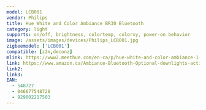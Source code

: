 ```yaml
---
model: LCB001
vendor: Philips
title: Hue White and Color Ambiance BR30 Bluetooth
category: light
supports: on/off, brightness, colortemp, colorxy, power-on behavior
image: /assets/images/devices/Philips_LCB001.jpg
zigbeemodel: ['LCB001']
compatible: [z2m,deconz]
mlink: https://www2.meethue.com/en-ca/p/hue-white-and-color-ambiance-1-pack-br30-e26/046677548728
link: https://www.amazon.ca/Ambiance-Bluetooth-Optional-downlights-activated/dp/B07RVRKBDQ
link2: 
link3: 
EAN: 
  - 548727
  - 046677548728
  - 929002217503
---
```


